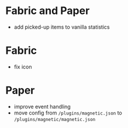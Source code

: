 # Fabric and Paper
- add picked-up items to vanilla statistics

# Fabric
- fix icon

# Paper
- improve event handling
- move config from `/plugins/magnetic.json` to `/plugins/magnetic/magnetic.json`